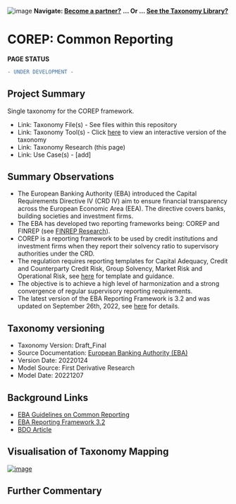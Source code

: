 ![image](https://user-images.githubusercontent.com/112073913/188821900-0c411acf-fbdd-4163-adc9-3ba4e2be78df.png)
**Navigate: [Become a partner?](https://github.com/OS-SFT/06-COLLABORATORS-PARTNERS)**
**... Or ... [See the Taxonomy Library?](https://github.com/orgs/OS-SFT/projects/2)**

# COREP: Common Reporting 
**PAGE STATUS**
```diff
- UNDER DEVELOPMENT -
```
## Project Summary
Single taxonomy for the COREP framework.
- Link: Taxonomy File(s) - See files within this repository
- Link: Taxonomy Tool(s) - Click [here](https://os-sft.solidatus.com/viewer/share/UxWsafeKEg5S5LIgNOTjPdulgU1F29Yc) to view an interactive version of the taxonomy
- Link: Taxonomy Research (this page)
- Link: Use Case(s) - [add]

## Summary Observations
- The European Banking Authority (EBA) introduced the Capital Requirements Directive IV (CRD IV) aim to ensure financial transparency across the European Economic Area (EEA). The directive covers banks, building societies and investment firms.
- The EBA has developed two reporting frameworks being: COREP and FINREP (see [FINREP Research](https://github.com/OS-SFT/Taxonomy-Mappings-Library/tree/main/Single%20Taxonomies/FINREP)). 
- COREP is a reporting framework to be used by credit institutions and investment firms when they report their solvency ratio to supervisory authorities under the CRD.
- The regulation requires reporting templates for Capital Adequacy, Credit and Counterparty Credit Risk, Group Solvency, Market Risk and Operational Risk, see [here](https://www.eba.europa.eu/regulation-and-policy/supervisory-reporting/guidelines-on-common-reporting-2011-) for template and guidance.
- The objective is to achieve a high level of harmonization and a strong convergence of regular supervisory reporting requirements.
- The latest version of the EBA Reporting Framework is 3.2 and was updated on September 26th, 2022, see [here](https://www.eba.europa.eu/risk-analysis-and-data/reporting-frameworks/reporting-framework-3.2) for details.

## Taxonomy versioning
* Taxonomy Version: Draft_Final
* Source Documentation: [European Banking Authority (EBA)](https://www.eba.europa.eu/risk-analysis-and-data/reporting-frameworks/reporting-framework-3.2)
* Version Date: 20220124
* Model Source: First Derivative Research
* Model Date: 20221207

## Background Links
- [EBA Guidelines on Common Reporting](https://www.eba.europa.eu/regulation-and-policy/supervisory-reporting/guidelines-on-common-reporting-2011-)
- [EBA Reporting Framework 3.2](https://www.eba.europa.eu/risk-analysis-and-data/reporting-frameworks/reporting-framework-3.2)
- [BDO Article](https://www.bdo.co.uk/en-gb/insights/industries/financial-services/what-is-finrep)

## Visualisation of Taxonomy Mapping
 [![image](https://user-images.githubusercontent.com/113118809/206239176-a5d90285-7923-4701-8d36-628f5b165275.png)](https://os-sft.solidatus.com/viewer/share/UxWsafeKEg5S5LIgNOTjPdulgU1F29Yc)

  
 ## Further Commentary

